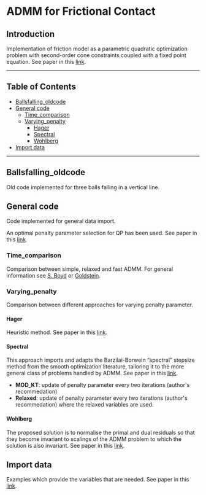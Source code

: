 ADMM for Frictional Contact
=======

## Introduction

Implementation of friction model as a parametric quadratic optimization problem with second-order cone constraints coupled with a fixed point equation. See paper in this [link](https://hal.inria.fr/inria-00495734).

---

## Table of Contents
- [Ballsfalling_oldcode](https://github.com/molinavergara24/inria-admm#ballsfalling_oldcode)
- [General code](https://github.com/molinavergara24/inria-admm#general-code)
  - [Time_comparison](https://github.com/molinavergara24/inria-admm#time_comparison)
  - [Varying_penalty](https://github.com/molinavergara24/inria-admm#varying_penalty)
    - [Hager](https://github.com/molinavergara24/inria-admm#hager)
    - [Spectral](https://github.com/molinavergara24/inria-admm#spectral)
    - [Wohlberg](https://github.com/molinavergara24/inria-admm#spectral)
- [Import data](https://github.com/molinavergara24/inria-admm#import-data)

---

## Ballsfalling_oldcode
Old code implemented for three balls falling in a vertical line.

## General code
Code implemented for general data import.

An optimal penalty parameter selection for QP has been used. See paper in this [link](https://arxiv.org/abs/1306.2454). 

### Time_comparison
Comparison between simple, relaxed and fast ADMM. For general information see [S. Boyd](https://web.stanford.edu/~boyd/papers/admm_distr_stats.html) or [Goldstein](http://epubs.siam.org/doi/abs/10.1137/120896219).

### Varying_penalty
Comparison between different approaches for varying penalty parameter.

#### Hager
Heuristic method. See paper in this [link](https://link.springer.com/article/10.1023/A:1004603514434).

#### Spectral
This approach imports and adapts the Barzilai-Borwein “spectral” stepsize method from the smooth optimization literature, tailoring it to the more general class of problems handled by ADMM. See paper in this [link](https://arxiv.org/abs/1605.07246).

* **MOD_KT**: update of penalty parameter every two iterations (author's recommedation)
* **Relaxed**: update of penalty parameter every two iterations (author's recommedation) where the relaxed variables are used.

#### Wohlberg
The proposed solution is to normalise the primal and dual residuals so that they become invariant to scalings of the ADMM problem to which the solution is also invariant. See paper in this [link](https://arxiv.org/abs/1704.06209).

## Import data
Examples which provide the variables that are needed. See paper in this [link](https://hal.inria.fr/hal-00782128).
